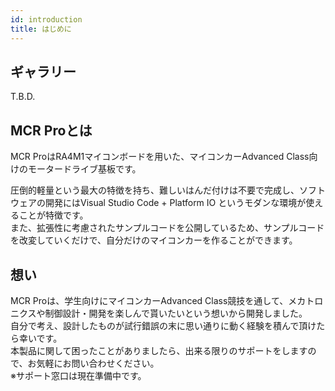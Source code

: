 ```yaml
---
id: introduction
title: はじめに
---
```


## ギャラリー
T.B.D.

## MCR Proとは
MCR ProはRA4M1マイコンボードを用いた、マイコンカーAdvanced Class向けのモータードライブ基板です。  

圧倒的軽量という最大の特徴を持ち、難しいはんだ付けは不要で完成し、ソフトウェアの開発にはVisual Studio Code + Platform IO というモダンな環境が使えることが特徴です。  
また、拡張性に考慮されたサンプルコードを公開しているため、サンプルコードを改変していくだけで、自分だけのマイコンカーを作ることができます。  

## 想い
MCR Proは、学生向けにマイコンカーAdvanced Class競技を通して、メカトロニクスや制御設計・開発を楽しんで貰いたいという想いから開発しました。  
自分で考え、設計したものが試行錯誤の末に思い通りに動く経験を積んで頂けたら幸いです。  
本製品に関して困ったことがありましたら、出来る限りのサポートをしますので、お気軽にお問い合わせください。  
※サポート窓口は現在準備中です。


